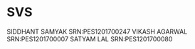 # SVS
SIDDHANT SAMYAK   SRN:PES1201700247
VIKASH AGARWAL    SRN:PES1201700007
SATYAM LAL        SRN:PES1201700080

